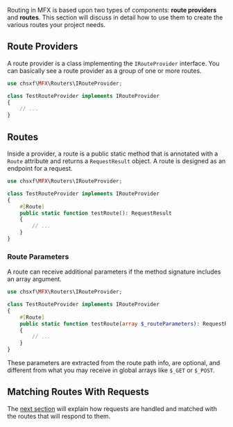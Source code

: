 Routing in MFX is based upon two types of components: **route providers** and **routes**. This section will discuss in detail how to use them to create the various routes your project needs.

## Route Providers

A route provider is a class implementing the `IRouteProvider` interface. You can basically see a route provider as a group of one or more routes.

```php
use chsxf\MFX\Routers\IRouteProvider;

class TestRouteProvider implements IRouteProvider
{
    // ...
}
```

## Routes

Inside a provider, a route is a public static method that is annotated with a `Route` attribute and returns a `RequestResult` object. A route is designed as an endpoint for a request.

```php
use chsxf\MFX\Routers\IRouteProvider;

class TestRouteProvider implements IRouteProvider
{
    #[Route]
    public static function testRoute(): RequestResult
    {
        // ...
    }
}
```

### Route Parameters

A route can receive additional parameters if the method signature includes an array argument.

```php
use chsxf\MFX\Routers\IRouteProvider;

class TestRouteProvider implements IRouteProvider
{
    #[Route]
    public static function testRoute(array $_routeParameters): RequestResult
    {
        // ...
    }
}
```

These parameters are extracted from the route path info, are optional, and different from what you may receive in global arrays like `$_GET` or `$_POST`.

## Matching Routes With Requests

The [next section](Lifecycle-of-a-Request) will explain how requests are handled and matched with the routes that will respond to them.
